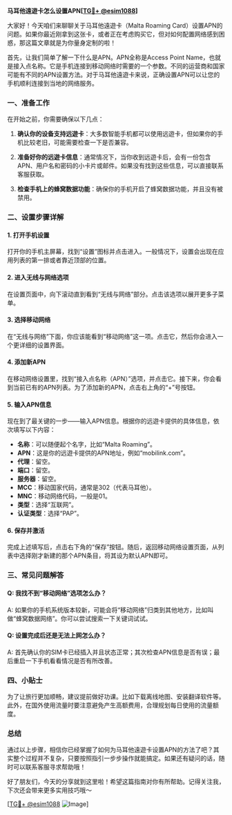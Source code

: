 **马耳他遠遊卡怎么设置APN[[TG💪+ @esim1088](https://t.me/s/esim1088)]**

大家好！今天咱们来聊聊关于马耳他遠遊卡（Malta Roaming Card）设置APN的问题。如果你最近刚拿到这张卡，或者正在考虑购买它，但对如何配置网络感到困惑，那这篇文章就是为你量身定制的啦！

首先，让我们简单了解一下什么是APN。APN全称是Access Point Name，也就是接入点名称。它是手机连接到移动网络时需要的一个参数。不同的运营商和国家可能有不同的APN设置方法。对于马耳他遠遊卡来说，正确设置APN可以让您的手机顺利连接到当地的网络服务。

### 一、准备工作

在开始之前，你需要确保以下几点：

1. **确认你的设备支持远遊卡**：大多数智能手机都可以使用远遊卡，但如果你的手机比较老旧，可能需要检查一下是否兼容。
   
2. **准备好你的远遊卡信息**：通常情况下，当你收到远遊卡后，会有一份包含APN、用户名和密码的小卡片或邮件。如果没有找到这些信息，可以直接联系客服获取。

3. **检查手机上的蜂窝数据功能**：确保你的手机开启了蜂窝数据功能，并且没有被禁用。

### 二、设置步骤详解

#### 1. 打开手机设置
打开你的手机主屏幕，找到“设置”图标并点击进入。一般情况下，设置会出现在应用列表的第一排或者靠近顶部的位置。

#### 2. 进入无线与网络选项
在设置页面中，向下滚动直到看到“无线与网络”部分。点击该选项以展开更多子菜单。

#### 3. 选择移动网络
在“无线与网络”下面，你应该能看到“移动网络”这一项。点击它，然后你会进入一个更详细的设置界面。

#### 4. 添加新APN
在移动网络设置里，找到“接入点名称（APN）”选项，并点击它。接下来，你会看到当前已有的APN列表。为了添加新的APN，点击右上角的“+”号按钮。

#### 5. 输入APN信息
现在到了最关键的一步——输入APN信息。根据你的远遊卡提供的具体信息，依次填写以下内容：
- **名称**：可以随便起个名字，比如“Malta Roaming”。
- **APN**：这是你的远遊卡提供的APN地址，例如“mobilink.com”。
- **代理**：留空。
- **端口**：留空。
- **服务器**：留空。
- **MCC**：移动国家代码，通常是302（代表马耳他）。
- **MNC**：移动网络代码，一般是01。
- **类型**：选择“互联网”。
- **认证类型**：选择“PAP”。

#### 6. 保存并激活
完成上述填写后，点击右下角的“保存”按钮。随后，返回移动网络设置页面，从列表中选择刚才新建的那个APN条目，将其设为默认APN即可。

### 三、常见问题解答

#### Q: 我找不到“移动网络”选项怎么办？
A: 如果你的手机系统版本较新，可能会将“移动网络”归类到其他地方，比如叫做“蜂窝数据网络”。你可以尝试搜索一下关键词试试。

#### Q: 设置完成后还是无法上网怎么办？
A: 首先确认你的SIM卡已经插入并且状态正常；其次检查APN信息是否有误；最后重启一下手机看看情况是否有所改善。

### 四、小贴士

为了让旅行更加顺畅，建议提前做好功课。比如下载离线地图、安装翻译软件等。此外，在国外使用流量时要注意避免产生高额费用，合理规划每日使用的流量额度。

### 总结

通过以上步骤，相信你已经掌握了如何为马耳他遠遊卡设置APN的方法了吧？其实整个过程并不复杂，只要按照指引一步步操作就能搞定。如果还有疑问的话，随时可以联系客服寻求帮助哦！

好了朋友们，今天的分享就到这里啦！希望这篇指南对你有所帮助。记得关注我，下次还会带来更多实用技巧哦～

[[TG💪+ @esim1088](https://t.me/s/esim1088) ![Image](https://i.postimg.cc/4NQfJmqS/Snipaste-2025-05-13-00-14-12.png)]